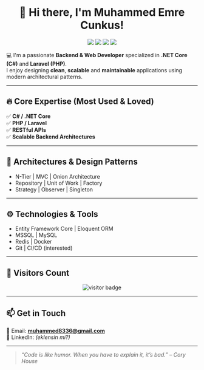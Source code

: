 <h1 align="center">👋 Hi there, I'm Muhammed Emre Cunkus!</h1>

<p align="center">
  <img src="https://img.shields.io/badge/C%23-239120?style=for-the-badge&logo=csharp&logoColor=white"/>
  <img src="https://img.shields.io/badge/.NET-512BD4?style=for-the-badge&logo=dotnet&logoColor=white"/>
  <img src="https://img.shields.io/badge/PHP-777BB4?style=for-the-badge&logo=php&logoColor=white"/>
  <img src="https://img.shields.io/badge/Laravel-FF2D20?style=for-the-badge&logo=laravel&logoColor=white"/>
</p>

💻 I'm a passionate **Backend & Web Developer** specialized in **.NET Core (C#)** and **Laravel (PHP)**.  
I enjoy designing **clean**, **scalable** and **maintainable** applications using modern architectural patterns.

---

## 🔥 Core Expertise (Most Used & Loved)
✅ **C# / .NET Core**  
✅ **PHP / Laravel**  
✅ **RESTful APIs**  
✅ **Scalable Backend Architectures**

---

## 🧠 Architectures & Design Patterns
- N-Tier | MVC | Onion Architecture  
- Repository | Unit of Work | Factory  
- Strategy | Observer | Singleton

---

## ⚙️ Technologies & Tools
- Entity Framework Core | Eloquent ORM  
- MSSQL | MySQL  
- Redis | Docker  
- Git | CI/CD (interested)

---

## 👀 Visitors Count
<p align="center">
  <img src="https://komarev.com/ghpvc/?username=emrecunkus&label=Profile%20Views&color=blue&style=flat" alt="visitor badge"/>
</p>

---

## 📫 Get in Touch
📧 Email: **muhammed8336@gmail.com**  
💼 LinkedIn: *(eklensin mi?)*

---

> _“Code is like humor. When you have to explain it, it’s bad.” – Cory House_
